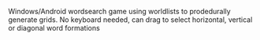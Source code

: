 Windows/Android wordsearch game using worldlists to prodedurally generate grids. No keyboard needed, can drag to select horizontal, vertical or diagonal word formations
